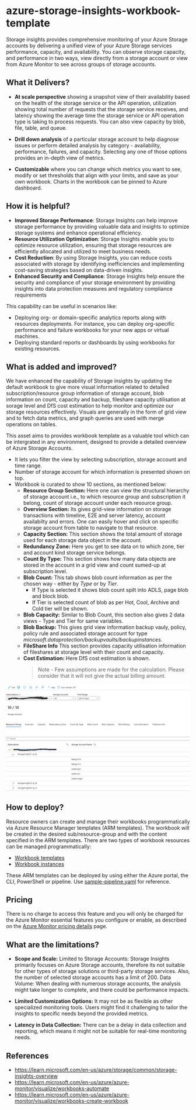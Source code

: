 # azure-storage-insights-workbook-template

Storage insights provides comprehensive monitoring of your Azure Storage accounts by delivering a unified view of your Azure Storage services performance, capacity, and availability. You can observe storage capacity, and performance in two ways, view directly from a storage account or view from Azure Monitor to see across groups of storage accounts. 

## What it Delivers?

- **At scale perspective** showing a snapshot view of their availability based on the health of the storage service or the API operation, utilization showing total number of requests that the storage service receives, and latency showing the average time the storage service or API operation type is taking to process requests. You can also view capacity by blob, file, table, and queue.

- **Drill down analysis** of a particular storage account to help diagnose issues or perform detailed analysis by category - availability, performance, failures, and capacity. Selecting any one of those options provides an in-depth view of metrics.

- **Customizable** where you can change which metrics you want to see, modify or set thresholds that align with your limits, and save as your own workbook. Charts in the workbook can be pinned to Azure dashboard.

## How it is helpful?

- **Improved Storage Performance**: Storage Insights can help improve storage performance by providing valuable data and insights to optimize storage systems and enhance operational efficiency.
- **Resource Utilization Optimization**: Storage Insights enable you to optimize resource utilization, ensuring that storage resources are efficiently allocated and utilized to meet business needs.
- **Cost Reduction**: By using Storage Insights, you can reduce costs associated with storage by identifying inefficiencies and implementing cost-saving strategies based on data-driven insights.
- **Enhanced Security and Compliance**: Storage Insights help ensure the security and compliance of your storage environment by providing insights into data protection measures and regulatory compliance requirements

This capability can be useful in scenarios like:
- Deploying org- or domain-specific analytics reports along with resources deployments. For instance, you can deploy org-specific performance and failure workbooks for your new apps or virtual machines.
- Deploying standard reports or dashboards by using workbooks for existing resources.

## What is added and improved?

We have enhanced the capability of Storage insights by updating the default workbook to give more visual information related to detailed subscription/resource group information of storage account, blob information on count, capacity and backup, fileshare capacity utilisation at sorage level and DfS cost estimation to help monitor and optimize our storage resources effectively. Visuals are generally in the form of grid view and to fetch data metrics, and graph queries are used with merge operations on  tables.

This asset aims to provides workbook template as a valuable tool which can be intergrated in any environment, designed to provide a detailed overview of Azure Storage Accounts.

- It lets you filter the view by selecting subscription, storage account and time range.
- Number of storage account for which information is presented shown on top.
- Workbook is curated to show 10 sections, as mentioned below:
  - **Resource Group Section:** Here one can view the structural hierarchy of storage account i.e., to which resource group and subscription it belong, count of storage account under each resource group.
  - **Overview Section:** Its gives grid-view information on storage transactions with timeline, E2E and server latency, account availabilty and errors. One can easily hover and click on specific storage account from table to navigate to that resource. 
  - **Capacity Section:** This section shows the total amount of storage used for each storage data object in the account.
  - **Redundancy Zone:** Here you get to see data on to which zone, tier and account kind storage service belongs.
  - **Count By Type:** This section shows how many data objects are stored in the account in a grid view and count sumed-up at subscription level.
  - **Blob Count:** This tab shows blob count information as per the chosen way - either by _Type_ or by _Tier_.
    - If Type is selected it shows blob count spilt into ADLS, page blob and block blob.
    - If Tier is selected count of blob as per Hot, Cool, Archive and Cold tier will be shown.
  - **Blob Capacity:** Similar to Blob Count, this section also gives 2 data views - Type and Tier for same variables.  
  - **Blob Backup:** This gives grid view information backup vauly, policy, policy rule and associated storage account for type _microsoft.dataprotection/backupvaults/backupinstances_.
  - **FileShare Info** This section provides capacity utilisation information of fileshares at storage level with their count and capacity.
  - **Cost Estimation:** Here DfS cost estimation is shown.
    > Note - Few assumptions are made for the calculation. Please consider that it will not give the actual billing amount.
    
![customized-workbook](customized-workbook.png) 
## How to deploy?

Resource owners can create and manage their workbooks programmatically via Azure Resource Manager templates (ARM templates). The workbook will be created in the desired sub/resource-group and with the content specified in the ARM templates. There are two types of workbook resources can be managed programmatically:
- [Workbook templates](https://github.com/SiddhiGupta10/azure-storage-insights-workbook-template/blob/main/workbook-template.json)
- [Workbook instances](https://github.com/SiddhiGupta10/azure-storage-insights-workbook-template/blob/main/workbook-instance.json)

These ARM templates can be deployed by using either the Azure portal, the CLI, PowerShell or pipeline. Use [sample-pipeline.yaml](https://github.com/SiddhiGupta10/azure-storage-insights-workbook-template/blob/main/sample-pipeline.yaml) for reference.

## Pricing

There is no charge to access this feature and you will only be charged for the Azure Monitor essential features you configure or enable, as described on the [Azure Monitor pricing details](https://azure.microsoft.com/en-us/pricing/details/monitor/) page.

## What are the limitations?

- **Scope and Scale:** 
Limited to Storage Accounts: Storage Insights primarily focuses on Azure Storage accounts, therefore its not suitable for other types of storage solutions or third-party storage services. Also, the number of selected storage accounts has a limit of 200.
Data Volume: When dealing with numerous storage accounts, the analysis might take longer to complete, and there could be performance impacts.

- **Limited Customization Options:** It may not be as flexible as other specialized monitoring tools. Users might find it challenging to tailor the insights to specific needs beyond the provided metrics.

- **Latency in Data Collection:** There can be a delay in data collection and reporting, which means it might not be suitable for real-time monitoring needs.

## References
- https://learn.microsoft.com/en-us/azure/storage/common/storage-insights-overview
- https://learn.microsoft.com/en-us/azure/azure-monitor/visualize/workbooks-automate
- https://learn.microsoft.com/en-us/azure/azure-monitor/visualize/workbooks-create-workbook




